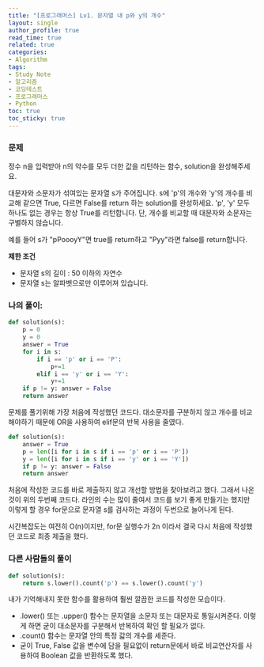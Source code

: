 ```yaml
---
title: "[프로그래머스] Lv1. 문자열 내 p와 y의 개수"
layout: single
author_profile: true
read_time: true
related: true
categories:
- Algorithm
tags:
- Study Note
- 알고리즘
- 코딩테스트
- 프로그래머스
- Python
toc: true
toc_sticky: true
---
```


### **문제**

정수 n을 입력받아 n의 약수를 모두 더한 값을 리턴하는 함수, solution을 완성해주세요.

대문자와 소문자가 섞여있는 문자열 s가 주어집니다. s에 'p'의 개수와 'y'의 개수를 비교해 같으면 True, 다르면 False를 return 하는 solution를 완성하세요. 'p', 'y' 모두 하나도 없는 경우는 항상 True를 리턴합니다. 단, 개수를 비교할 때 대문자와 소문자는 구별하지 않습니다.

예를 들어 s가 "pPoooyY"면 true를 return하고 "Pyy"라면 false를 return합니다.

**제한 조건**

- 문자열 s의 길이 : 50 이하의 자연수
- 문자열 s는 알파벳으로만 이루어져 있습니다.

### **나의 풀이:**

```python
def solution(s):
    p = 0
    y = 0
    answer = True
    for i in s:
        if i == 'p' or i == 'P':
            p+=1
        elif i == 'y' or i == 'Y':
            y+=1
    if p != y: answer = False
    return answer
```

문제를 풀기위해 가장 처음에 작성했던 코드다. 대소문자를 구분하지 않고 개수를 비교해야하기 때문에 OR을 사용하여 elif문의 반복 사용을 줄였다.

```python
def solution(s):
    answer = True
    p = len([i for i in s if i == 'p' or i == 'P'])
    y = len([i for i in s if i == 'y' or i == 'Y'])
    if p != y: answer = False
    return answer
```

처음에 작성한 코드를 바로 제출하지 않고 개선할 방법을 찾아보려고 했다. 그래서 나온 것이 위의 두번째 코드다. 라인의 수는 많이 줄여서 코드를 보기 좋게 만들기는 했지만 이렇게 할 경우 for문으로 문자열 s를 검사하는 과정이 두번으로 늘어나게 된다.

시간복잡도는 여전히 O(n)이지만, for문 실행수가 2n 이라서 결국 다시 처음에 작성했던 코드로 최종 제출을 했다.

### **다른 사람들의 풀이**

```python
def solution(s):
    return s.lower().count('p') == s.lower().count('y')
```

내가 기억해내지 못한 함수를 활용하여 훨씬 깔끔한 코드를 작성한 모습이다.

- .lower() 또는 .upper() 함수는 문자열을 소문자 또는 대문자로 통일시켜준다. 이렇게 하면 굳이 대소문자를 구분해서 반복하여 확인 할 필요가 없다.
- .count() 함수는 문자열 안의 특정 갋의 개수를 세준다.
- 굳이 True, False 값을 변수에 담을 필요없이 return문에서 바로 비교연산자를 사용하여 Boolean  값을 반환하도록 했다.